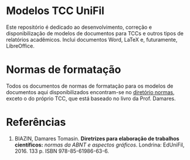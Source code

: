 # Modelos TCC UniFil

Este repositório é dedicado ao desenvolvimento, correção e disponibilização de modelos de documentos para TCCs e outros tipos de relatórios acadêmicos. Inclui documentos Word, LaTeX e, futuramente, LibreOffice.

# Normas de formatação

Todos os documentos de normas de formatação para os modelos de documentos aqui disponibilizados encontram-se no [diretório normas](normas/.), exceto o do próprio TCC, que está baseado no livro da Prof. Damares.

# Referências

1. BIAZIN, Damares Tomasin. **Diretrizes para elaboração de trabalhos científicos:** _normas da ABNT e aspectos gráficos_. Londrina: EdUniFil, 2016. 133 p. ISBN 978-85-61986-63-6.
